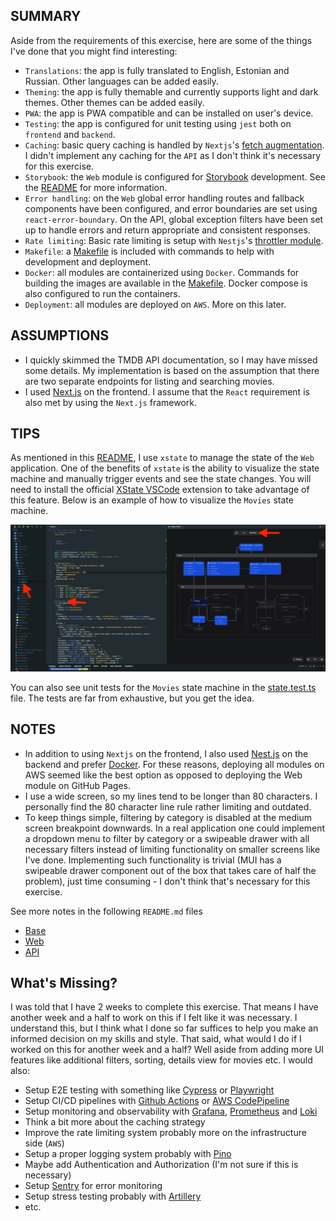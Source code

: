 ## SUMMARY
Aside from the requirements of this exercise, here are some of the things I've done that you might find interesting:

- `Translations`: the app is fully translated to English, Estonian and Russian. Other languages can be added easily.
- `Theming`: the app is fully themable and currently supports light and dark themes. Other themes can be added easily.
- `PWA`: the app is PWA compatible and can be installed on user's device.
- `Testing`: the app is configured for unit testing using `jest` both on `frontend` and `backend`.
- `Caching`: basic query caching is handled by `Nextjs`'s [fetch augmentation](https://nextjs.org/docs/app/building-your-application/data-fetching/fetching). I didn't implement any caching for the `API` as I don't think it's necessary for this exercise.
- `Storybook`: the `Web` module is configured for [Storybook](https://storybook.js.org/) development. See the [README](web/README.md) for more information.
- `Error handling`: on the `Web` global error handling routes and fallback components have been configured, and error boundaries are set using `react-error-boundary`. On the API, global exception filters have been set up to handle errors and return appropriate and consistent responses.
- `Rate limiting`: Basic rate limiting is setup with `Nestjs`'s [throttler module](https://docs.nestjs.com/techniques/throttling).
- `Makefile`: a [Makefile](Makefile) is included with commands to help with development and deployment.
- `Docker`: all modules are containerized using `Docker`. Commands for building the images are available in the [Makefile](Makefile). Docker compose is also configured to run the containers.
- `Deployment`: all modules are deployed on `AWS`. More on this later.

## ASSUMPTIONS
- I quickly skimmed the TMDB API documentation, so I may have missed some details. My implementation is based on the assumption that there are two separate endpoints for listing and searching movies.
- I used [Next.js](https://nextjs.org/) on the frontend. I assume that the `React` requirement is also met by using the `Next.js` framework.

## TIPS
As mentioned in this [README](web/README.md), I use `xstate` to manage the state of the `Web` application. One of the benefits of `xstate` is the ability to visualize the state machine and manually trigger events and see the state changes. You will need to install the official [XState VSCode](https://marketplace.cursorapi.com/items?itemName=statelyai.stately-vscode) extension to take advantage of this feature. Below is an example of how to visualize the `Movies` state machine.

![Movies State Machine](./web/public/movies-state.png)

You can also see unit tests for the `Movies` state machine in the [state.test.ts](web/src/app/movies/state.test.ts) file. The tests are far from exhaustive, but you get the idea.

## NOTES
- In addition to using `Nextjs` on the frontend, I also used [Nest.js](https://nestjs.com/) on the backend and prefer [Docker](https://www.docker.com/). For these reasons, deploying all modules on AWS seemed like the best option as opposed to deploying the Web module on GitHub Pages.
- I use a wide screen, so my lines tend to be longer than 80 characters. I personally find the 80 character line rule rather limiting and outdated.
- To keep things simple, filtering by category is disabled at the medium screen breakpoint downwards. In a real application one could implement a dropdown menu to filter by category or a swipeable drawer with all necessary filters instead of limiting functionality on smaller screens like I've done. Implementing such functionality is trivial (MUI has a swipeable drawer component out of the box that takes care of half the problem), just time consuming - I don't think that's necessary for this exercise.

See more notes in the following `README.md` files

- [Base](README.md)
- [Web](web/README.md)
- [API](api/README.md)

## What's Missing?
I was told that I have 2 weeks to complete this exercise. That means I have another week and a half to work on this if I felt like it was necessary. I understand this, but I think what I done so far suffices to help you make an informed decision on my skills and style. That said, what would I do if I worked on this for another week and a half? Well aside from adding more UI features like additional filters, sorting, details view for movies etc. I would also:

- Setup E2E testing with something like [Cypress](https://www.cypress.io/) or [Playwright](https://playwright.dev/)
- Setup CI/CD pipelines with [Github Actions](https://github.com/features/actions) or [AWS CodePipeline](https://aws.amazon.com/codepipeline/)
- Setup monitoring and observability with [Grafana](https://grafana.com/), [Prometheus](https://prometheus.io/) and [Loki](https://grafana.com/oss/loki/)
- Think a bit more about the caching strategy
- Improve the rate limiting system probably more on the infrastructure side (`AWS`)
- Setup a proper logging system probably with [Pino](https://github.com/pinojs/pino)
- Maybe add Authentication and Authorization (I'm not sure if this is necessary)
- Setup [Sentry](https://sentry.io/) for error monitoring
- Setup stress testing probably with [Artillery](https://artillery.io/)
- etc.
